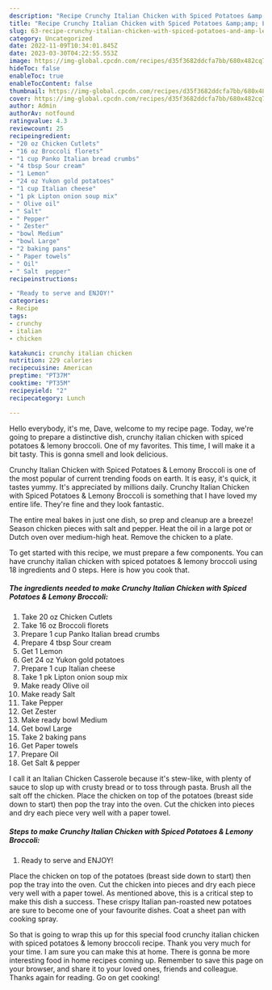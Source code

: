 ```yaml
---
description: "Recipe Crunchy Italian Chicken with Spiced Potatoes &amp;amp; Lemony Broccoli yang Very Delicious}"
title: "Recipe Crunchy Italian Chicken with Spiced Potatoes &amp;amp; Lemony Broccoli yang Very Delicious}"
slug: 63-recipe-crunchy-italian-chicken-with-spiced-potatoes-and-amp-lemony-broccoli-yang-very-delicious
category: Uncategorized
date: 2022-11-09T10:34:01.845Z
date: 2023-03-30T04:22:55.553Z
image: https://img-global.cpcdn.com/recipes/d35f3682ddcfa7bb/680x482cq70/crunchy-italian-chicken-with-spiced-potatoes-lemony-broccoli-recipe-main-photo.jpg
hideToc: false
enableToc: true
enableTocContent: false
thumbnail: https://img-global.cpcdn.com/recipes/d35f3682ddcfa7bb/680x482cq70/crunchy-italian-chicken-with-spiced-potatoes-lemony-broccoli-recipe-main-photo.jpg
cover: https://img-global.cpcdn.com/recipes/d35f3682ddcfa7bb/680x482cq70/crunchy-italian-chicken-with-spiced-potatoes-lemony-broccoli-recipe-main-photo.jpg
author: Admin
authorAv: notfound
ratingvalue: 4.3
reviewcount: 25
recipeingredient:
- "20 oz Chicken Cutlets"
- "16 oz Broccoli florets"
- "1 cup Panko Italian bread crumbs"
- "4 tbsp Sour cream"
- "1 Lemon"
- "24 oz Yukon gold potatoes"
- "1 cup Italian cheese"
- "1 pk Lipton onion soup mix"
- " Olive oil"
- " Salt"
- " Pepper"
- " Zester"
- "bowl Medium"
- "bowl Large"
- "2 baking pans"
- " Paper towels"
- " Oil"
- " Salt  pepper"
recipeinstructions:

- "Ready to serve and ENJOY!"
categories:
- Recipe
tags:
- crunchy
- italian
- chicken

katakunci: crunchy italian chicken 
nutrition: 229 calories
recipecuisine: American
preptime: "PT37M"
cooktime: "PT35M"
recipeyield: "2"
recipecategory: Lunch

---
```



Hello everybody, it's me, Dave, welcome to my recipe page. Today, we're going to prepare a distinctive dish, crunchy italian chicken with spiced potatoes &amp; lemony broccoli. One of my favorites. This time, I will make it a bit tasty. This is gonna smell and look delicious.

Crunchy Italian Chicken with Spiced Potatoes &amp; Lemony Broccoli is one of the most popular of current trending foods on earth. It is easy, it's quick, it tastes yummy. It's appreciated by millions daily. Crunchy Italian Chicken with Spiced Potatoes &amp; Lemony Broccoli is something that I have loved my entire life. They're fine and they look fantastic.

The entire meal bakes in just one dish, so prep and cleanup are a breeze! Season chicken pieces with salt and pepper. Heat the oil in a large pot or Dutch oven over medium-high heat. Remove the chicken to a plate.


To get started with this recipe, we must prepare a few components. You can have crunchy italian chicken with spiced potatoes &amp; lemony broccoli using 18 ingredients and 0 steps. Here is how you cook that.

<!--inarticleads1-->

##### The ingredients needed to make Crunchy Italian Chicken with Spiced Potatoes &amp; Lemony Broccoli:

1. Take 20 oz Chicken Cutlets
1. Take 16 oz Broccoli florets
1. Prepare 1 cup Panko Italian bread crumbs
1. Prepare 4 tbsp Sour cream
1. Get 1 Lemon
1. Get 24 oz Yukon gold potatoes
1. Prepare 1 cup Italian cheese
1. Take 1 pk Lipton onion soup mix
1. Make ready  Olive oil
1. Make ready  Salt
1. Take  Pepper
1. Get  Zester
1. Make ready bowl Medium
1. Get bowl Large
1. Take 2 baking pans
1. Get  Paper towels
1. Prepare  Oil
1. Get  Salt &amp; pepper


I call it an Italian Chicken Casserole because it&#39;s stew-like, with plenty of sauce to slop up with crusty bread or to toss through pasta. Brush all the salt off the chicken. Place the chicken on top of the potatoes (breast side down to start) then pop the tray into the oven. Cut the chicken into pieces and dry each piece very well with a paper towel. 

<!--inarticleads2-->

##### Steps to make Crunchy Italian Chicken with Spiced Potatoes &amp; Lemony Broccoli:


1. Ready to serve and ENJOY!

Place the chicken on top of the potatoes (breast side down to start) then pop the tray into the oven. Cut the chicken into pieces and dry each piece very well with a paper towel. As mentioned above, this is a critical step to make this dish a success. These crispy Italian pan-roasted new potatoes are sure to become one of your favourite dishes. Coat a sheet pan with cooking spray. 

So that is going to wrap this up for this special food crunchy italian chicken with spiced potatoes &amp; lemony broccoli recipe. Thank you very much for your time. I am sure you can make this at home. There is gonna be more interesting food in home recipes coming up. Remember to save this page on your browser, and share it to your loved ones, friends and colleague. Thanks again for reading. Go on get cooking!
